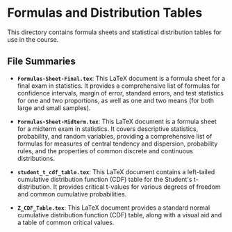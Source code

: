# Formulas and Distribution Tables

This directory contains formula sheets and statistical distribution tables for use
in the course.

## File Summaries

- **`Formulas-Sheet-Final.tex`**: This LaTeX document is a formula sheet for a
  final exam in statistics. It provides a comprehensive list of formulas for
  confidence intervals, margin of error, standard errors, and test statistics
  for one and two proportions, as well as one and two means (for both large and
  small samples).

- **`Formulas-Sheet-Midterm.tex`**: This LaTeX document is a formula sheet for a
  midterm exam in statistics. It covers descriptive statistics, probability, and
  random variables, providing a comprehensive list of formulas for measures of
  central tendency and dispersion, probability rules, and the properties of
  common discrete and continuous distributions.

- **`student_t_cdf_table.tex`**: This LaTeX document contains a left-tailed
  cumulative distribution function (CDF) table for the Student's t-distribution.
  It provides critical t-values for various degrees of freedom and common
  cumulative probabilities.

- **`Z_CDF_Table.tex`**: This LaTeX document provides a standard normal cumulative
  distribution function (CDF) table, along with a visual aid and a table of
  common critical values.
